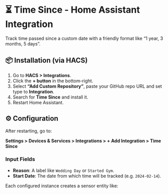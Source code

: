 # ⏳ Time Since - Home Assistant Integration

Track time passed since a custom date with a friendly format like “1 year, 3 months, 5 days”.

## 📦 Installation (via HACS)

1. Go to **HACS > Integrations**.
2. Click the **+ button** in the bottom-right.
3. Select **“Add Custom Repository”**, paste your GitHub repo URL and set type to **Integration**.
4. Search for **Time Since** and install it.
5. Restart Home Assistant.

## ⚙️ Configuration

After restarting, go to:

**Settings > Devices & Services > Integrations > + Add Integration > Time Since**

### Input Fields

- **Reason**: A label like `Wedding Day` or `Started Gym`.
- **Start Date**: The date from which time will be tracked (e.g. `2024-02-14`).

Each configured instance creates a sensor entity like: